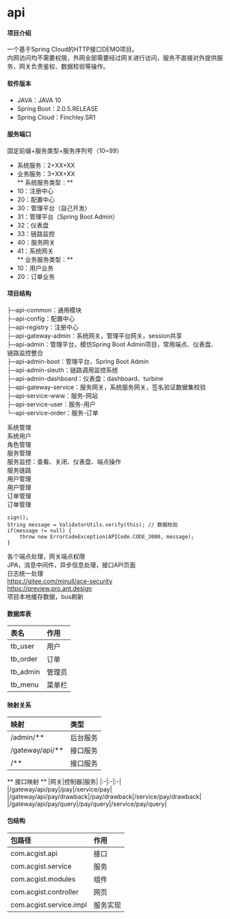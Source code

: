 # api

#### 项目介绍
一个基于Spring Cloud的HTTP接口DEMO项目。  
内网访问均不需要权限，外网全部需要经过网关进行访问，服务不直接对外提供服务，网关负责鉴权、数据校验等操作。

#### 软件版本
* JAVA：JAVA 10
* Spring Boot：2.0.5.RELEASE
* Spring Cloud：Finchley.SR1

#### 服务端口
固定前缀+服务类型+服务序列号（10~99）  
* 系统服务：2+XX+XX  
* 业务服务：3+XX+XX  
** 系统服务类型：** 
* 10：注册中心
* 20：配置中心
* 30：管理平台（自己开发）
* 31：管理平台（Spring Boot Admin）
* 32：仪表盘
* 33：链路监控
* 40：服务网关
* 41：系统网关  
** 业务服务类型：** 
* 10：用户业务
* 20：订单业务

#### 项目结构
├─api-common：通用模块  
├─api-config：配置中心  
├─api-registry：注册中心  
├─api-gateway-admin：系统网关，管理平台网关，session共享  
├─api-admin：管理平台，模仿Spring Boot Admin项目，常用端点、仪表盘、链路监控整合  
├─api-admin-boot：管理平台，Spring Boot Admin  
├─api-admin-sleuth：链路调用监控系统  
├─api-admin-dashboard：仪表盘：dashboard、turbine  
├─api-gateway-service：服务网关，系统服务网关，签名验证数据集校验  
├─api-service-www：服务-网站  
├─api-service-user：服务-用户  
└─api-service-order：服务-订单    

系统管理  
	系统用户  
	角色管理  
服务管理  
	服务监控：查看、关闭、仪表盘、端点操作  
	服务链路  
用户管理  
	用户管理  
订单管理  
	订单管理  

	sign();
	String message = ValidatorUtils.verify(this); // 数据校验
	if(message != null) {
		throw new ErrorCodeException(APICode.CODE_3000, message);
	}

各个端点处理，网关端点权限  
JPA，消息中间件，异步信息处理，接口API页面  
日志统一处理  
https://gitee.com/minull/ace-security  
https://preview.pro.ant.design  
项目本地缓存数据，bus刷新  

#### 数据库表
|表名|作用|
|:-|:-|
|tb_user|用户|
|tb_order|订单|
|tb_admin|管理员|
|tb_menu|菜单栏|

#### 映射关系
|映射|类型|
|:-|:-|
|/admin/**|后台服务|
|/gateway/api/**|接口服务|
|/**|接口服务|
** 接口映射 **
|网关|控制器|服务|
|:-|:-|:-|
|/gateway/api/pay|/pay|/service/pay|
|/gateway/api/pay/drawback|/pay/drawback|/service/pay/drawback|
|/gateway/api/pay/query|/pay/query|/service/pay/query|

#### 包结构
|包路径|作用|
|:-|:-|
|com.acgist.api|接口|
|com.acgist.service|服务|
|com.acgist.modules|组件|
|com.acgist.controller|网页|
|com.acgist.service.impl|服务实现|
